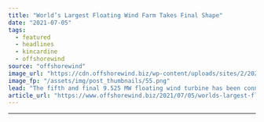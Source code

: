 ```yaml
---
title: "World’s Largest Floating Wind Farm Takes Final Shape"
date: "2021-07-05"
tags: 
  - featured
  - headlines
  - kincardine
  - offshorewind
source: "offshorewind"
image_url: "https://cdn.offshorewind.biz/wp-content/uploads/sites/2/2021/07/05143502/Worlds-Largest-Floating-Wind-Farm-Takes-Final-Shape.png"
image_fp: "/assets/img/post_thumbnails/55.png"
lead: "The fifth and final 9.525 MW floating wind turbine has been connected to its"
article_url: "https://www.offshorewind.biz/2021/07/05/worlds-largest-floating-wind-farm-takes-final-shape/"
---
```


---

